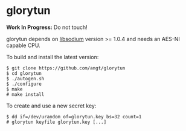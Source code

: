 # glorytun

**Work In Progress:** Do not touch!

glorytun depends on [libsodium](https://github.com/jedisct1/libsodium) version >= 1.0.4
and needs an AES-NI capable CPU.

To build and install the latest version:

    $ git clone https://github.com/angt/glorytun
    $ cd glorytun
    $ ./autogen.sh
    $ ./configure
    $ make
    # make install

To create and use a new secret key:

    $ dd if=/dev/urandom of=glorytun.key bs=32 count=1
    # glorytun keyfile glorytun.key [...]
